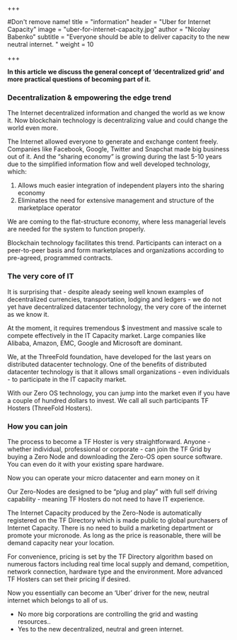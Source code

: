 +++

#Don't remove name!
title = "information"
header = "Uber for Internet Capacity"
image = "uber-for-internet-capacity.jpg"
author = "Nicolay Babenko"
subtitle = "Everyone should be able to deliver capacity to the new neutral internet. "
weight = 10

+++

**In this article we discuss the general concept of ‘decentralized grid’ and more practical questions of becoming part of it.**

### Decentralization & empowering the edge trend

The Internet decentralized information and changed the world as we know it. Now blockchain technology is decentralizing value and could change the world even more.

The Internet allowed everyone to generate and exchange content freely. Companies like Facebook, Google, Twitter and Snapchat made big business out of it. And the “sharing economy” is growing during the last 5-10 years due to the simplified information flow and well developed technology, which:

1. Allows much easier integration of independent players into the sharing economy
2. Eliminates the need for extensive management and structure of the marketplace operator

We are coming to the flat-structure economy, where less managerial levels are needed for the system to function properly.

Blockchain technology facilitates this trend. Participants can interact on a peer-to-peer basis and form marketplaces and organizations according to pre-agreed, programmed contracts.

### The very core of IT

It is surprising that - despite aleady seeing well known examples of decentralized currencies, transportation, lodging and ledgers - we do not yet have decentralized datacenter technology, the very core of the internet as we know it.

At the moment, it requires tremendous $ investment and massive scale to compete effectively in the IT Capacity market. Large companies like Alibaba, Amazon, EMC, Google and Microsoft are dominant.

We, at the ThreeFold foundation, have developed for the last years on distributed datacenter technology. One of the benefits of distributed datacenter technology is that it allows small organizations - even individuals - to participate in the IT capacity market.

With our Zero OS technology, you can jump into the market even if you have a couple of hundred dollars to invest. We call all such participants TF Hosters (ThreeFold Hosters).

### How you can join

The process to become a TF Hoster is very straightforward.  Anyone - whether individual, professional or corporate - can join the TF Grid by buying a Zero Node and downloading the Zero-OS open source software. You can even do it with your existing spare hardware.

Now you can operate your micro datacenter and earn money on it

Our Zero-Nodes are designed to be “plug and play” with full self driving capability - meaning TF Hosters do not need to have IT experience.

The Internet Capacity produced by the Zero-Node is automatically registered on the TF Directory which is made public to global purchasers of Internet Capacity. There is no need to build a marketing department or promote your micronode. As long as the price is reasonable, there will be demand capacity near your location.

For convenience, pricing is set by the TF Directory algorithm based on numerous factors including real time local supply and demand, competition, network connection, hardware type and the environment.  More advanced TF Hosters can set their pricing if desired.


Now you essentially can become an ‘Uber’ driver for the new, neutral internet which belongs to all of us.

 - No more big corporations are controlling the grid and wasting resources..
 - Yes to the new decentralized, neutral and green internet.
